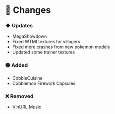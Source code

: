 # 📝 Changes

### ⬆️ Updates

- MegaShowdown
- Fixed WTMI textures for villagers
- Fixed more crashes from new pokemon models
- Updated some trainer textures

### 🟢 Added

- CobbleCuisine
- Cobblemon Firework Capsules

### ❌ Removed

- VinURL Music
